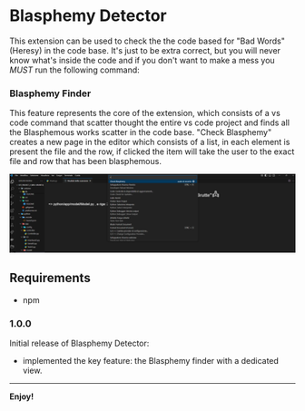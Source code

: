 # Blasphemy Detector

This extension can be used to check the the code based for "Bad Words" (Heresy) in the code base.
It's just to be extra correct, but you will never know what's inside the code and if you don't want to make a mess you *MUST* run the following command:

### Blasphemy Finder

This feature represents the core of the extension, which consists of a vs code command that scatter thought the entire vs code project and finds all the Blasphemous works scatter in the code base.
"Check Blasphemy" creates a new page in the editor which consists of a list, in each element is present the file and the row, if clicked the item will take the user to the exact file and row that has been blasphemous.

<img src="src/docDocuments/example.png" />

## Requirements

- npm 

### 1.0.0

Initial release of Blasphemy Detector:
- implemented the key feature: the Blasphemy finder with a dedicated view.

---


**Enjoy!**
